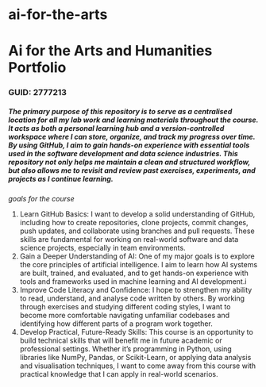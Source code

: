 # ai-for-the-arts

<h1> Ai for the Arts and Humanities Portfolio </h1>
<h3> GUID: 2777213 </h3>

<h5> The primary purpose of this repository is to serve as a centralised location for all my lab work and learning materials throughout the course. It acts as both a personal learning hub and a version-controlled workspace where I can store, organize, and track my progress over time. By using GitHub, I aim to gain hands-on experience with essential tools used in the software development and data science industries. This repository not only helps me maintain a clean and structured workflow, but also allows me to revisit and review past exercises, experiments, and projects as I continue learning. </h5>

*goals for the course* 
<ol>
  <li>Learn GitHub Basics:
I want to develop a solid understanding of GitHub, including how to create repositories, clone projects, commit changes, push updates, and collaborate using branches and pull requests. These skills are fundamental for working on real-world software and data science projects, especially in team environments.</li>
  <li>Gain a Deeper Understanding of AI:
One of my major goals is to explore the core principles of artificial intelligence. I aim to learn how AI systems are built, trained, and evaluated, and to get hands-on experience with tools and frameworks used in machine learning and AI development.i</li>
  <li>Improve Code Literacy and Confidence:
I hope to strengthen my ability to read, understand, and analyse code written by others. By working through exercises and studying different coding styles, I want to become more comfortable navigating unfamiliar codebases and identifying how different parts of a program work together.</li>
  <li>Develop Practical, Future-Ready Skills:
This course is an opportunity to build technical skills that will benefit me in future academic or professional settings. Whether it’s programming in Python, using libraries like NumPy, Pandas, or Scikit-Learn, or applying data analysis and visualisation techniques, I want to come away from this course with practical knowledge that I can apply in real-world scenarios.</li>
</ol>
